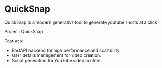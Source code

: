 # QuickSnap

QuickSnap is a modern generative tool to generate youtube shorts at a click

Project: QuickSnap


Features:
- FastAPI backend for high performance and scalability.
- User details management for video creation.
- Script generation for YouTube video content.

